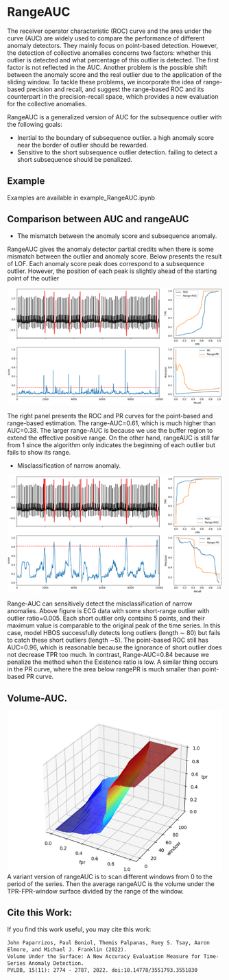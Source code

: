 # RangeAUC

The receiver operator characteristic (ROC) curve and the area
under the curve (AUC) are widely used to compare the performance
of different anomaly detectors. They mainly focus
on point-based detection. However, the detection of collective
anomalies concerns two factors: whether this outlier is
detected and what percentage of this outlier is detected. The
first factor is not reflected in the AUC. Another problem is the
possible shift between the anomaly score and the real outlier
due to the application of the sliding window. To tackle these
problems, we incorporate the idea of range-based precision
and recall, and suggest the range-based ROC and its counterpart
in the precision-recall space, which provides a new
evaluation for the collective anomalies.

RangeAUC is a generalized version of
AUC for the subsequence outlier with the following goals:
* Inertial to the boundary of subsequence outlier. a high
anomaly score near the border of outlier should be rewarded.
* Sensitive to the short subsequence outlier detection. failing to detect a short subsequence should be penalized.

## Example

Examples are available in example_RangeAUC.ipynb

## Comparison between AUC and rangeAUC 

* The mismatch between the anomaly score and subsequence anomaly.

RangeAUC gives the anomaly detector partial credits when there is some mismatch
between the outlier and anomaly score. Below presents the
result of LOF. Each anomaly score peak does correspond to
a subsequence outlier. However, the position of each peak
is slightly ahead of the starting point of the outlier

<img width="500" src="./docs/mismatch.PNG"/>

The right panel presents the ROC and PR
curves for the point-based and range-based estimation. The
range-AUC=0.61, which is much higher than AUC=0.38.
The larger range-AUC is because we use the buffer region to
extend the effective positive range. On the other hand, rangeAUC is still far from 1 since the algorithm only indicates the
beginning of each outlier but fails to show its range.

* Misclassification of narrow anomaly.

<img width="500" src="./docs/Miss-narrow.PNG"/>

Range-AUC can sensitively detect the misclassification of narrow anomalies. Above figure is ECG data with some
short-range outlier with outlier ratio=0.005. Each short outlier only contains 5 points, and their maximum value is comparable to the original peak of the time series. In this case,
model HBOS successfully detects long outliers (length ∼
80) but fails to catch these short outliers (length ∼5). The
point-based ROC still has AUC=0.96, which is reasonable
because the ignorance of short outlier does not decrease TPR
too much. In contrast, Range-AUC=0.84 because we penalize the method when the Existence ratio is low. A similar
thing occurs in the PR curve, where the area below rangePR is much smaller than point-based PR curve.

## Volume-AUC.

<img width="500" src="./docs/auc_volume.png"/>
A variant version of rangeAUC is to scan different windows from 0
to the period of the series. Then the average rangeAUC is the volume under the TPR-FPR-window surface divided by the range of the window. 


## Cite this Work:
If you find this  work useful, you may cite this work:
```plain
John Paparrizos, Paul Boniol, Themis Palpanas, Ruey S. Tsay, Aaron Elmore, and Michael J. Franklin (2022).
Volume Under the Surface: A New Accuracy Evaluation Measure for Time-Series Anomaly Detection.
PVLDB, 15(11): 2774 - 2787, 2022. doi:10.14778/3551793.3551830
```
